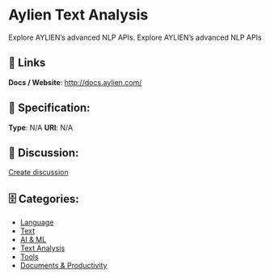 # Aylien Text Analysis


Explore AYLIEN’s advanced NLP APIs.  Explore AYLIEN’s advanced NLP APIs

##  🔗 Links
**Docs / Website**: http://docs.aylien.com/

## 🧬 Specification:
**Type**: N/A
**URI**: N/A

## 💬 Discussion:
[Create discussion](https://github.com/apis-list/apis-list/discussions/new)

## 🗄️ Categories:
- [Language](https://github.com/apis-list/apis-list#language)
- [Text](https://github.com/apis-list/apis-list#text)
- [AI & ML](https://github.com/apis-list/apis-list#ai-and-ml)
- [Text Analysis](https://github.com/apis-list/apis-list#text-analysis)
- [Tools](https://github.com/apis-list/apis-list#tools)
- [Documents & Productivity](https://github.com/apis-list/apis-list#documents-and-productivity)







